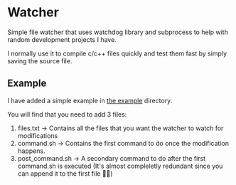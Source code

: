 # Watcher

Simple file watcher that uses watchdog library and subprocess to help with random development projects I have.

I normally use it to compile c/c++ files quickly and test them fast by simply saving the source file.

## Example

I have added a simple example in [the example](./example) directory.

You will find that you need to add 3 files:
1. files.txt -> Contains all the files that you want the watcher to watch for modifications
2. command.sh -> Contains the first command to do once the modification happens.
3. post_command.sh -> A secondary command to do after the first command.sh is executed (It's almost compleletly redundant since you can append it to the first file 🤷‍♂️)
